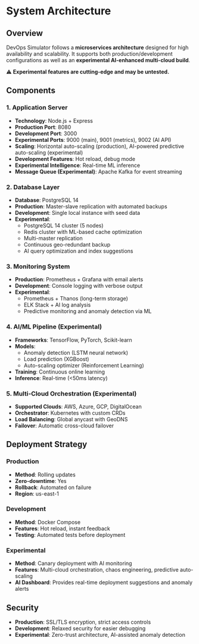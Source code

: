 # System Architecture

## Overview
DevOps Simulator follows a **microservices architecture** designed for high availability and scalability. It supports both production/development configurations as well as an **experimental AI-enhanced multi-cloud build**.

⚠️ **Experimental features are cutting-edge and may be untested.**

## Components

### 1. Application Server
- **Technology**: Node.js + Express
- **Production Port**: 8080
- **Development Port**: 3000
- **Experimental Ports**: 9000 (main), 9001 (metrics), 9002 (AI API)
- **Scaling**: Horizontal auto-scaling (production), AI-powered predictive auto-scaling (experimental)
- **Development Features**: Hot reload, debug mode
- **Experimental Intelligence**: Real-time ML inference
- **Message Queue (Experimental)**: Apache Kafka for event streaming

### 2. Database Layer
- **Database**: PostgreSQL 14
- **Production**: Master-slave replication with automated backups
- **Development**: Single local instance with seed data
- **Experimental**: 
  - PostgreSQL 14 cluster (5 nodes)
  - Redis cluster with ML-based cache optimization
  - Multi-master replication
  - Continuous geo-redundant backup
  - AI query optimization and index suggestions

### 3. Monitoring System
- **Production**: Prometheus + Grafana with email alerts
- **Development**: Console logging with verbose output
- **Experimental**: 
  - Prometheus + Thanos (long-term storage)
  - ELK Stack + AI log analysis
  - Predictive monitoring and anomaly detection via ML

### 4. AI/ML Pipeline (Experimental)
- **Frameworks**: TensorFlow, PyTorch, Scikit-learn
- **Models**: 
  - Anomaly detection (LSTM neural network)
  - Load prediction (XGBoost)
  - Auto-scaling optimizer (Reinforcement Learning)
- **Training**: Continuous online learning
- **Inference**: Real-time (<50ms latency)

### 5. Multi-Cloud Orchestration (Experimental)
- **Supported Clouds**: AWS, Azure, GCP, DigitalOcean
- **Orchestrator**: Kubernetes with custom CRDs
- **Load Balancing**: Global anycast with GeoDNS
- **Failover**: Automatic cross-cloud failover

## Deployment Strategy

### Production
- **Method**: Rolling updates
- **Zero-downtime**: Yes
- **Rollback**: Automated on failure
- **Region**: us-east-1

### Development
- **Method**: Docker Compose
- **Features**: Hot reload, instant feedback
- **Testing**: Automated tests before deployment

### Experimental
- **Method**: Canary deployment with AI monitoring
- **Features**: Multi-cloud orchestration, chaos engineering, predictive auto-scaling
- **AI Dashboard**: Provides real-time deployment suggestions and anomaly alerts

## Security
- **Production**: SSL/TLS encryption, strict access controls
- **Development**: Relaxed security for easier debugging
- **Experimental**: Zero-trust architecture, AI-assisted anomaly detection

